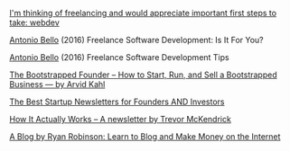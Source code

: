 
[I'm thinking of freelancing and would appreciate important first steps to take: webdev](https://www.reddit.com/r/webdev/comments/12490sz/im_thinking_of_freelancing_and_would_appreciate)

[Antonio Bello](https://www.raywenderlich.com/120612/freelance-software-development)
(2016) Freelance Software Development: Is It For You?

[Antonio Bello](https://www.raywenderlich.com/122835/freelance-software-development-tips)
(2016) Freelance Software Development Tips

[The Bootstrapped Founder – How to Start, Run, and Sell a Bootstrapped Business — by Arvid Kahl](https://thebootstrappedfounder.com/)

[The Best Startup Newsletters for Founders AND Investors](https://smash.vc/startup-newsletter/)

[How It Actually Works – A newsletter by Trevor McKendrick](https://www.trevormckendrick.com/newsletter)

[A Blog by Ryan Robinson: Learn to Blog and Make Money on the Internet](https://www.ryrob.com/)
